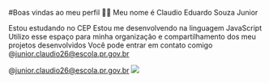 #Boas vindas ao meu perfil 💙💙
Meu nome é Claudio Eduardo Souza Junior

Estou estudando no CEP
Estou me desenvolvendo na linguagem JavaScript
Utilizo esse espaço para minha organização e compartilhamento dos meu projetos desenvolvidos
Você pode entrar em contato comigo 
@junior.claudio26@escola.pr.gov.br

@junior.claudio26@escola.pr.gov.br
![](https://i.pinimg.com/originals/3a/d8/25/3ad825fa000c3a6c7037e981472d4b1a.gif)
